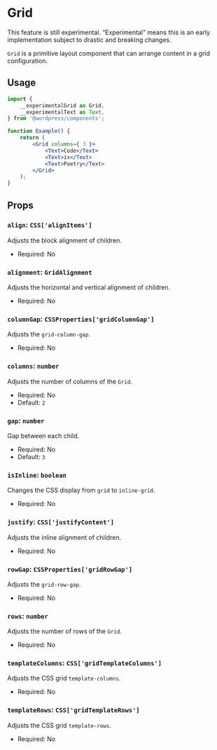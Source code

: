# Grid

<div class="callout callout-alert">
This feature is still experimental. “Experimental” means this is an early implementation subject to drastic and breaking changes.
</div>

`Grid` is a primitive layout component that can arrange content in a grid configuration.

## Usage

```jsx
import {
	__experimentalGrid as Grid,
	__experimentalText as Text,
} from '@wordpress/components';

function Example() {
	return (
		<Grid columns={ 3 }>
			<Text>Code</Text>
			<Text>is</Text>
			<Text>Poetry</Text>
		</Grid>
	);
}
```

## Props

### `align`: `CSS['alignItems']`

Adjusts the block alignment of children.

-   Required: No

### `alignment`: `GridAlignment`

Adjusts the horizontal and vertical alignment of children.

-   Required: No

### `columnGap`: `CSSProperties['gridColumnGap']`

Adjusts the `grid-column-gap`.

-   Required: No

### `columns`: `number`

Adjusts the number of columns of the `Grid`.

-   Required: No
-   Default: `2`

### `gap`: `number`

Gap between each child.

-   Required: No
-   Default: `3`

### `isInline`: `boolean`

Changes the CSS display from `grid` to `inline-grid`.

-   Required: No

### `justify`: `CSS['justifyContent']`

Adjusts the inline alignment of children.

-   Required: No

### `rowGap`: `CSSProperties['gridRowGap']`

Adjusts the `grid-row-gap`.

-   Required: No

### `rows`: `number`

Adjusts the number of rows of the `Grid`.

-   Required: No

### `templateColumns`: `CSS['gridTemplateColumns']`

Adjusts the CSS grid `template-columns`.

-   Required: No

### `templateRows`: `CSS['gridTemplateRows']`

Adjusts the CSS grid `template-rows`.

-   Required: No
